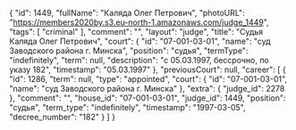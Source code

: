 {
    "id": 1449,
    "fullName": "Каляда Олег Петрович",
    "photoURL": "https://members2020by.s3.eu-north-1.amazonaws.com/judge_1449",
    "tags": [
        "criminal"
    ],
    "comment": "",
    "layout": "judge",
    "title": "Судья Каляда Олег Петрович",
    "court": {
        "id": "07-001-03-01",
        "name": "суд Заводского района г. Минска",
        "position": "судья",
        "termType": "indefinitely",
        "term": null,
        "description": "c 05.03.1997, бессрочно, по указу 182",
        "timestamp": "05.03.1997"
    },
    "previousCourt": null,
    "career": [
        {
            "id": 1286,
            "term": null,
            "type": "appointed",
            "court": {
                "id": "07-001-03-01",
                "name": "суд Заводского района г. Минска"
            },
            "extra": {
                "judge_id": 2278
            },
            "comment": "",
            "house_id": "07-001-03-01",
            "judge_id": 1449,
            "position": "судья",
            "term_type": "indefinitely",
            "timestamp": "1997-03-05",
            "decree_number": "182"
        }
    ]
}